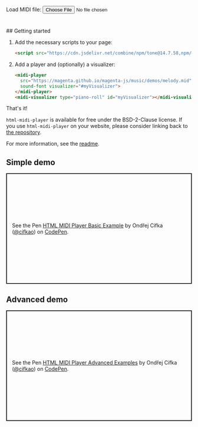 ---
---

<div>
<midi-visualizer type="piano-roll" id="mainVisualizer" src="https://cdn.jsdelivr.net/gh/cifkao/html-midi-player@2b12128/jazz.mid"></midi-visualizer>
<midi-player src="https://cdn.jsdelivr.net/gh/cifkao/html-midi-player@2b12128/jazz.mid" sound-font visualizer="#mainVisualizer" id="mainPlayer">
</midi-player>
</div>

<p>
<label for="midiFile">Load MIDI file:</label>
<input type="file" id="midiFile" name="midiFile" accept="audio/midi, audio/x-midi">
</p>

<div markdown="1" style="margin-top: 5ex;">
## Getting started

1. Add the necessary scripts to your page:

   ```html
   <script src="https://cdn.jsdelivr.net/combine/npm/tone@14.7.58,npm/@magenta/music@1.23.1/es6/core.js,npm/focus-visible@5,npm/html-midi-player@1.4.0"></script>
   ```

2. Add a player and (optionally) a visualizer:

   ```html
   <midi-player
     src="https://magenta.github.io/magenta-js/music/demos/melody.mid"
     sound-font visualizer="#myVisualizer">
   </midi-player>
   <midi-visualizer type="piano-roll" id="myVisualizer"></midi-visualizer>
   ```

That's it!

`html-midi-player` is available for free under the BSD-2-Clause license.
If you use `html-midi-player` on your website, please consider linking back to [the repository](https://github.com/cifkao/html-midi-player/).

For more information, see the [readme](https://github.com/cifkao/html-midi-player#readme).

## Simple demo

<p class="codepen" data-height="300" data-default-tab="html,result" data-slug-hash="WNwpLzL" data-user="cifkao" style="height: 300px; box-sizing: border-box; display: flex; align-items: center; justify-content: center; border: 2px solid; margin: 1em 0; padding: 1em;">
  <span>See the Pen <a href="https://codepen.io/cifkao/pen/WNwpLzL">
  HTML MIDI Player Basic Example</a> by Ondřej Cífka (<a href="https://codepen.io/cifkao">@cifkao</a>)
  on <a href="https://codepen.io">CodePen</a>.</span>
</p>


## Advanced demo

<p class="codepen" data-height="300" data-default-tab="html,result" data-slug-hash="GRZxqZN" data-user="cifkao" style="height: 300px; box-sizing: border-box; display: flex; align-items: center; justify-content: center; border: 2px solid; margin: 1em 0; padding: 1em;">
  <span>See the Pen <a href="https://codepen.io/cifkao/pen/GRZxqZN">
  HTML MIDI Player Advanced Examples</a> by Ondřej Cífka (<a href="https://codepen.io/cifkao">@cifkao</a>)
  on <a href="https://codepen.io">CodePen</a>.</span>
</p>
</div>


<script async src="https://cpwebassets.codepen.io/assets/embed/ei.js"></script>
